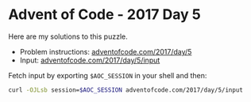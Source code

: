 # Advent of Code - 2017 Day 5
Here are my solutions to this puzzle.

* Problem instructions: [adventofcode.com/2017/day/5](https://adventofcode.com/2017/day/5)
* Input: [adventofcode.com/2017/day/5/input](https://adventofcode.com/2017/day/5/input)

Fetch input by exporting `$AOC_SESSION` in your shell and then:
```bash
curl -OJLsb session=$AOC_SESSION adventofcode.com/2017/day/5/input
```
